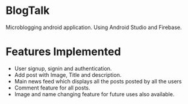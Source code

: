 # BlogTalk
Microblogging android application.
Using Android Studio and Firebase.

# Features Implemented
<ul>
  <li>User signup, signin and authentication.</li>
  <li>Add post with Image, Title and description.</li>
  <li>Main news feed which displays all the posts posted by all the users</li>
  <li>Comment feature for all posts.</li>
  <li>Image and name changing feature for future uses also available.</li>
</ul>
